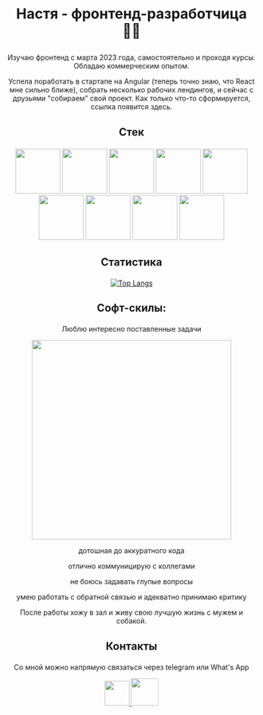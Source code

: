 # <p align='center'>Настя - фронтенд-разработчица :supervillain_woman:</p>

<p align='center'>Изучаю фронтенд с марта 2023 года, самостоятельно и проходя курсы. Обладаю коммерческим опытом.</p>

<p align='center'>Успела поработать в стартапе на Angular (теперь точно знаю, что React мне сильно ближе), собрать несколько рабочих лендингов, и сейчас с друзьями "собираем" свой проект.
Как только что-то сформируется, ссылка появится здесь.</p>

## <p align='center'>Стек</p>

<div align="center">
  
  <img src="https://cdn.jsdelivr.net/gh/devicons/devicon@latest/icons/html5/html5-original.svg" width="90" />
  <img src="https://cdn.jsdelivr.net/gh/devicons/devicon@latest/icons/css3/css3-original.svg" width="90" />
  <img src="https://cdn.jsdelivr.net/gh/devicons/devicon@latest/icons/javascript/javascript-original.svg" width="90" />
  <img src="https://cdn.jsdelivr.net/gh/devicons/devicon@latest/icons/react/react-original.svg" width="90" />
  <img src="https://cdn.jsdelivr.net/gh/devicons/devicon@latest/icons/redux/redux-original.svg" width="90" />
  <img src="https://cdn.jsdelivr.net/gh/devicons/devicon@latest/icons/angularjs/angularjs-original.svg" width="90" />
  <img src="https://cdn.jsdelivr.net/gh/devicons/devicon@latest/icons/typescript/typescript-original.svg" width="90" />
  <img src="https://cdn.jsdelivr.net/gh/devicons/devicon@latest/icons/jest/jest-plain.svg" width="90" />
  <img src="https://cdn.jsdelivr.net/gh/devicons/devicon@latest/icons/cypressio/cypressio-original.svg" width="90" />

</div>

## <p align='center'>Статистика</p>

<div align="center">
  
  [![Top Langs](https://github-readme-stats.vercel.app/api/top-langs/?username=breadkvass&layout=compact&theme=vision-friendly-dark)](https://github.com/anuraghazra/github-readme-stats) 

</div>

## <p align='center'>Софт-скилы:</p>

<p align="center">Люблю интересно поставленные задачи</p>

<div align="center">
  <img src="https://media2.giphy.com/media/v1.Y2lkPTc5MGI3NjExZ29tcmVmcXJ5aDh3YnBibWhraTVmejZjZjhtdzRkYzlmN3U2MzVzdCZlcD12MV9pbnRlcm5hbF9naWZfYnlfaWQmY3Q9Zw/c4u2gld3Or69i/giphy.webp" width="400" />
  
  <div>
  
  <p align="center">дотошная до аккуратного кода</p>
  <p align="center">отлично коммуницирую с коллегами</p>
  <p align="center">не боюсь задавать глупые вопросы</p>
  <p align="center">умею работать с обратной связью и адекватно принимаю критику</p>
  
  <p align="center">После работы хожу в зал и живу свою лучшую жизнь с мужем и собакой.</p>

  </div>
</div>

## <p align='center'>Контакты</p>

<p align='center'>Со мной можно напрямую связаться через telegram или What's App</p>

<div align="center">
  <a href="https://t.me/breadkvass">
     <img src="https://upload.wikimedia.org/wikipedia/commons/8/82/Telegram_logo.svg" width="50" />
  </a>
  <a href="https://wa.me/79267321372">
     <img src="https://upload.wikimedia.org/wikipedia/commons/6/6b/WhatsApp.svg" width="55" />
  </a>
</div>


<!--
**breadkvass/breadkvass** is a ✨ _special_ ✨ repository because its `README.md` (this file) appears on your GitHub profile.

Here are some ideas to get you started:

- 🔭 I’m currently working on ...
- 🌱 I’m currently learning ...
- 👯 I’m looking to collaborate on ...
- 🤔 I’m looking for help with ...
- 💬 Ask me about ...
- 📫 How to reach me: ...
- 😄 Pronouns: ...
- ⚡ Fun fact: ...
-->
